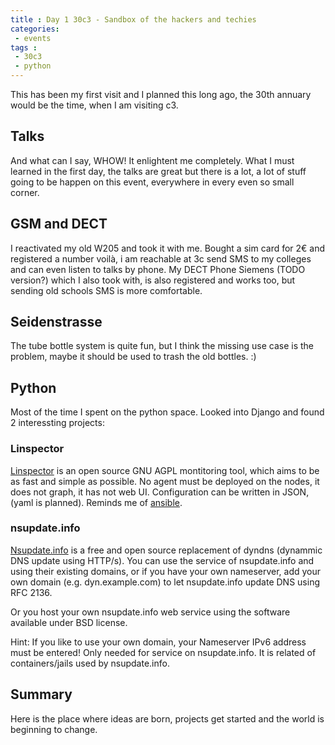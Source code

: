 ```yaml
---
title : Day 1 30c3 - Sandbox of the hackers and techies
categories:
 - events
tags :
 - 30c3
 - python
---
```

This has been my first visit and I planned this long ago, the 30th annuary would be the time, when I am visiting c3. 

## Talks
And what can I say, WHOW! It enlightent me completely. What I must learned in the first day, the talks are great but there is a lot, a lot of stuff going to be happen on this event, everywhere in every even so small corner.

## GSM and DECT
I reactivated my old W205 and took it with me. Bought a sim card for 2€ and registered a number voilà, i am reachable at 3c send SMS to my colleges and can even listen to talks by phone. My DECT Phone Siemens (TODO version?) which I also took with, is also registered and works too, but sending old schools SMS is more comfortable. 

## Seidenstrasse
The tube bottle system is quite fun, but I think the missing use case is the problem, maybe it should be used to trash the old bottles. :)

## Python
Most of the time I spent on the python space. Looked into Django and found 2 interessting projects:

### Linspector

[Linspector](http://linspector.org) is an open source GNU AGPL montitoring tool, which aims to be as fast and simple as possible. No agent must be deployed on the nodes, it does not graph, it has not web UI. Configuration can be written in JSON, (yaml is planned). Reminds me of [ansible](https://github.com/ansible/ansible).

### nsupdate.info

[Nsupdate.info](https://nsupdate.info/) is a free and open source replacement of dyndns (dynammic DNS update using HTTP/s). You can use the service of nsupdate.info and using their existing domains, or if you have your own nameserver, add your own domain (e.g. dyn.example.com) to let nsupdate.info update DNS using RFC 2136.

Or you host your own nsupdate.info web service using the software available under BSD license.

Hint: If you like to use your own domain, your Nameserver IPv6 address must be entered! Only needed for service on nsupdate.info. It is related of containers/jails used by nsupdate.info.

## Summary
Here is the place where ideas are born, projects get started and the world is beginning to change.
